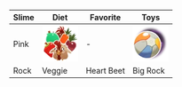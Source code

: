 | Slime | Diet | Favorite | Toys |
| --- | --- | --- | --- |
| Pink | ![All](Images/All.webp) | - | ![Beach Ball](Images/Beach_Ball.webp) |
| Rock | Veggie | Heart Beet | Big Rock |


